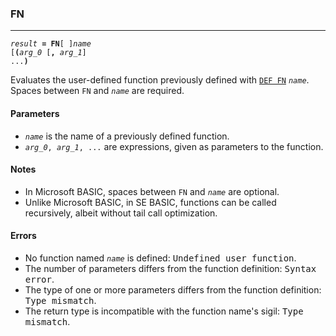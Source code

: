 ### FN
***
<code><var>result</var> <b>= FN</b>[ ]<var>name</var> [<b>(</b><var>arg_0</var> [<b>,</b> <var>arg_1</var>] ...<b>)</b></code>

Evaluates the user-defined function previously defined with [`DEF FN`](DEF-FN) <code><var>name</var></code>. 
Spaces between `FN` and <code><var>name</var></code> are required.

#### Parameters
* <code><var>name</var></code> is the name of a previously defined function.
* <code><var>arg_0</var>, <var>arg_1</var>, ...</code> are expressions, given as parameters to the function.

#### Notes
* In Microsoft BASIC, spaces between `FN` and <code><var>name</var></code> are optional.
* Unlike Microsoft BASIC, in SE BASIC, functions can be called recursively,
  albeit without tail call optimization.

#### Errors
* No function named <code><var>name</var></code> is defined: <samp>Undefined user function</samp>.
* The number of parameters differs from the function definition: <samp>Syntax error</samp>.
* The type of one or more parameters differs from the function definition: <samp>Type   mismatch</samp>.
* The return type is incompatible with the function name's sigil: <samp>Type mismatch</samp>.
